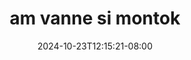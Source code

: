 --- 
title: "am vanne si montok"
description: "download   am vanne si montok gratis   terbaru"
date: 2024-10-23T12:15:21-08:00
file_code: "jv1eos2mr5m8"
draft: false
cover: "zsn92mv1acxrvh1t.jpg"
tags: ["vanne", "montok", "bokep-indo", "bokep-viral", "bokep-ig"]
length: 124
fld_id: "1483130"
foldername: "Am vanne new"
categories: ["Am vanne new"]
views: 0
---